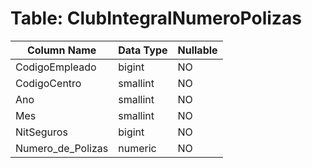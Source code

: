 # Table: ClubIntegralNumeroPolizas

| Column Name | Data Type | Nullable |
|-------------|-----------|----------|
| CodigoEmpleado | bigint | NO |
| CodigoCentro | smallint | NO |
| Ano | smallint | NO |
| Mes | smallint | NO |
| NitSeguros | bigint | NO |
| Numero_de_Polizas | numeric | NO |
